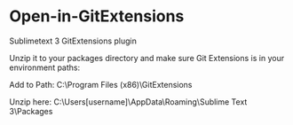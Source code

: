 # Open-in-GitExtensions
Sublimetext 3 GitExtensions plugin

Unzip it to your packages directory and make sure Git Extensions is in your environment paths: 

Add to Path:
C:\Program Files (x86)\GitExtensions

Unzip here:
C:\Users\[username]\AppData\Roaming\Sublime Text 3\Packages
